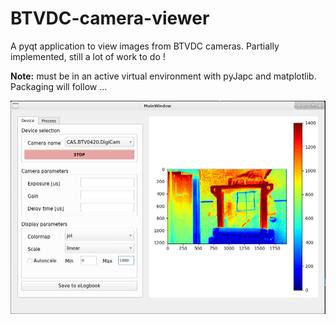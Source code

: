 # BTVDC-camera-viewer
A pyqt application to view images from BTVDC cameras.  Partially implemented, still a lot of work to do !

**Note:** must be in an active virtual environment with pyJapc and matplotlib. Packaging will follow ...

![txt]( doc/screenshot.PNG)
